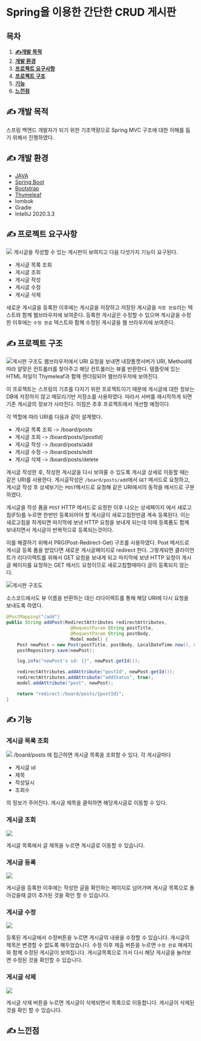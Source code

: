 # Spring을 이용한 간단한 CRUD 게시판

## 목차
1. [**✍개발 목적**](#-개발-목적)
2. [**개발 환경**](#-개발-환경)   
3. [**프로젝트 요구사항**](#-요구사항)
4. [**프로젝트 구조**](#-프로젝트-구조)
5. [**기능**](#-기능)
6. [**느낀점**](#-느낀점)

## ✍ 개발 목적
스프링 백엔드 개발자가 되기 위한 기초역량으로 Spring MVC 구조에 대한 이해를 돕기 위해서 진행하였다.

## ✍ 개발 환경
- [JAVA](https://www.java.com/ko/)
- [Spring Boot](https://spring.io/)
- [Bootstrap](http://bootstrapk.com/)
- [Thymeleaf](https://www.thymeleaf.org/)
- lombok
- Gradle
- IntelliJ 2020.3.3


## ✍ 프로젝트 요구사항

![](./readmeIMG/흐름.png)
게시글을 작성할 수 있는 게시판이 보여지고 다음 다섯가지 기능이 요구된다.

- 게시글 목록 조회
- 게시글 조회
- 게시글 작성
- 게시글 수정
- 게시글 삭제

새로운 게시글을 등록한 이후에는 게시글을 저장하고 저장된 게시글을 `저장 완료`라는 텍스트와 함께 웹브라우저에 보여준다.
등록한 게시글은 수정할 수 있으며 게시글을 수정한 이후에는 `수정 완료` 텍스트와 함께 수정된 게시글을 웹 브라우저에 보여준다.

## ✍ 프로젝트 구조
![게시판 구조도](./readmeIMG/구조도.png)
웹브라우저에서 URI 요청을 보내면 내장톰캣서버가 URI, Method에 따라 알맞은 컨트롤러를 찾아주고 해당 컨트롤러는 뷰를 반환한다. 템플릿에 있는 HTML 파일이 Thymeleaf과 함께 렌더링되어 웹브라우저에 보여진다.

이 프로젝트는 스프링의 기초를 다지기 위한 프로젝트이기 때문에 게시글에 대한 정보는 DB에 저장하지 않고 메모리기반 저장소를 사용하였다. 따라서 서버를 재시작하게 되면 기존 게시글의 정보가 사라진다. 이점은 추후 프로젝트에서 개선할 예정이다.

각 역할에 따라 URI를 다음과 같이 설계했다.
- 게시글 목록 조회 -> /board/posts
- 게시글 조회 -> /board/posts/{postId}
- 게시글 작성 -> /board/posts/add
- 게시글 수정 -> /board/posts/edit
- 게시글 삭제 -> /board/posts/delete

게시글 작성한 후, 작성한 게시글을 다시 보여줄 수 있도록 게시글 상세로 이동할 때는 같은 URI를 사용한다.
게시글작성은 `/board/posts/add`에서 `GET` 메서드로 요청하고, 게시글 작성 후 상세보기는 `POST`메서드로 요청해 같은 URI에서의 동작을 메서드로 구분하였다.

게시글을 작성 폼을 `POST` HTTP 메서드로 요청한 이후 나오는 상세페이지 에서 새로고침(F5)를 누르면 한번만 등록되어야 할 게시글이 새로고침한만큼 계속 등록된다. 이는 새로고침을 하게되면 마지막에 보낸 HTTP 요청을 보내게 되는데 이때 등록폼도 함께 보내지면서 게시글이 반복적으로 등록되는것이다.

이를 해결하기 위해서 PRG(Post-Redirect-Get) 구조를 사용하였다.
Post 메서드로 게시글 등록 폼을 받았다면 새로운 게시글페이지로 redirect 한다. 그렇게되면 클라이언트가 리다이렉트를 위해서 GET 요청을 보내게 되고 마지막에 보낸 HTTP 요청이 게시글 페이지를 요청하는 GET 메서드 요청이므로 새로고침할때마다 글이 등록되지 않는다.

![게시판 구조도](./readmeIMG/PRG.png)

소스코드에서도 뷰 이름을 반환하는 대신 리다이렉트를 통해 해당 URI에 다시 요청을 보내도록 하였다.

```java
@PostMapping("/add")
public String addPost(RedirectAttributes redirectAttributes,
                        @RequestParam String postTitle,
                        @RequestParam String postBody,
                        Model model) {
    Post newPost = new Post(postTitle, postBody, LocalDateTime.now(), 0);
    postRepository.save(newPost);

    log.info("newPost's id: {}", newPost.getId());

    redirectAttributes.addAttribute("postId", newPost.getId());
    redirectAttributes.addAttribute("addStatus", true);
    model.addAttribute("post", newPost);

    return "redirect:/board/posts/{postId}";
}
```

## ✍ 기능
### 게시글 목록 조회
![](./readmeIMG/게시판.png)
/board/posts 에 접근하면 게시글 목록을 조회할 수 있다. 각 게시글마다 
- 게시글 id
- 제목
- 작성일시
- 조회수

의 정보가 주어진다. 게시글 제목을 클릭하면 해당게시글로 이동할 수 있다.

### 게시글 조회
![](./readmeIMG/게시글조회GIF.gif)

게시글 목록에서 글 제목을 누르면 게시글로 이동할 수 있습니다.

### 게시글 등록
![](./readmeIMG/게시글등록.gif)

게시글을 등록한 이후에는 작성한 글을 확인하는 페이지로 넘어가며 게시글 목록으로 돌아갔을때 글이 추가된 것을 확인 할 수 있습니다.

### 게시글 수정
![](./readmeIMG/게시글수정.gif)

등록된 게시글에서 수정버튼을 누르면 게시글의 내용을 수정할 수 있습니다. 게시글의 제목은 변경할 수 없도록 해두었습니다.
수정 이후 제출 버튼을 누르면 `수정 완료` 메세지와 함께 수정된 게시글이 보여집니다.
게시글목록으로 가서 다시 해당 게시글을 눌러보면 수정된 것을 확인할 수 있습니다.

### 게시글 삭제
![](./readmeIMG/게시글삭제.gif)

게시글 삭제 버튼을 누르면 게시글이 삭제되면서 목록으로 이동합니다. 게시글이 삭제된 것을 확인 할 수 있습니다.

## ✍ 느낀점
